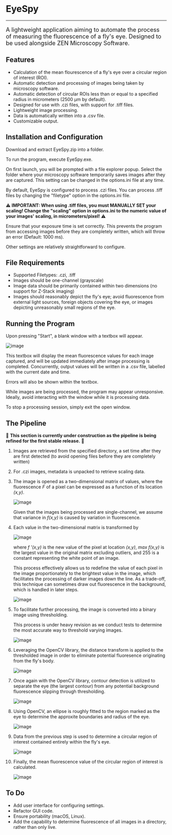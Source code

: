 # EyeSpy

***
<p style="font-size: large">
  A lightweight application aiming to automate the process of measuring the fluorescence of a fly's eye. Designed to be used alongside ZEN Microscopy Software.
</p>


## Features

  - Calculation of the mean flourescence of a fly's eye over a circular region of interest (ROI).
  - Automatic detection and processing of images being taken by microscopy software.
  - Automatic detection of circular ROIs less than or equal to a specified radius in micrometers (2500 μm by default).
  - Designed for use with .czi files, with support for .tiff files.
  - Lightweight image processing.
  - Data is automatically written into a .csv file.
  - Customizable output.


## Installation and Configuration

  Download and extract EyeSpy.zip into a folder.
  
  To run the program, execute EyeSpy.exe.
  
  On first launch, you will be prompted with a file explorer popup. Select the folder where your microscopy software temporarily saves images after they are captured. This setting can be changed in the options.ini file at any time.

  By default, EyeSpy is configured to  process .czi files. You can process .tiff files by changing the "filetype" option in the options.ini file.
  
   ⚠️ **IMPORTANT: When using .tiff files, you must MANUALLY SET your scaling! Change the "scaling" option in options.ini to the numeric value of your images' scaling, in micrometers/pixel!** ⚠️

  Ensure that your exposure time is set correctly. This prevents the program from accessing images before they are completely written, which will throw an error (Default: 1000 ms).
  
  Other settings are relatively straightforward to configure.

## File Requirements

  - Supported Filetypes: .czi, .tiff
  - Images should be one-channel (grayscale)
  - Image data should be primarily contained within two dimensions (no support for Z-Stack imaging)
  - Images should reasonably depict the fly's eye; avoid fluorescence from external light sources, foreign objects covering the eye, or images depicting unreasonably small regions of the eye.

## Running the Program

  Upon pressing "Start", a blank window with a textbox will appear. 
  
  ![image](https://github.com/user-attachments/assets/24783562-7b0c-43fe-893d-ec0289447aa7)

  This textbox will display the mean fluorescence values for each image captured, and will be updated immediately after image processing is completed. Concurrently, output values will be written in a .csv file, labelled with the current date and time.
  
  Errors will also be shown within the textbox.

  While images are being processed, the program may appear unresponsive. Ideally, avoid interacting with the window while it is processing data.

  To stop a processing session, simply exit the open window.


## The Pipeline

🚧 **This section is currently under construction as the pipeline is being refined for the first stable release.** 🚧

1) Images are retrieved from the specified directory, a set time after they are first detected (to avoid opening files before they are completely written)

2) For .czi images, metadata is unpacked to retrieve scaling data.

3) The image is opened as a two-dimensional matrix of values, where the fluorescence *F* of a pixel can be expressed as a function of its location *(x,y)*.

   ![image](https://github.com/user-attachments/assets/e8e58c2a-a36a-4d50-962a-817b508617df)

   Given that the images being processed are single-channel, we assume that variance in *f(x,y)* is caused by variation in fluorescence.
   
4) Each value in the two-dimensional matrix is transformed by

   ![image](https://github.com/user-attachments/assets/cb47f1e8-8cd3-4ba2-ba92-c22108ec1b07)

   where *f '(x,y)* is the new value of the pixel at location *(x,y)*, *max f(x,y)* is the largest value in the original matrix excluding outliers, and 255 is a constant representing the white point of an image.

   This process effectively allows us to redefine the value of each pixel in the image proportionately to the brightest value in the image, which facilitates the processing of darker images down the line. As a trade-off, this technique can sometimes draw out fluorescence in the background, which is handled in later steps.

   ![image](https://github.com/user-attachments/assets/1c897a1a-cd95-400e-8843-7b57fe3f90c8)

5) To facilitate further processing, the image is converted into a binary image using thresholding.

   This process is under heavy revision as we conduct tests to determine the most accurate way to threshold varying images.
   
   ![image](https://github.com/user-attachments/assets/f875b4f9-4bb3-4dae-ac5f-ebc0d7ff48cd)

6) Leveraging the OpenCV library, the distance transform is applied to the thresholded image in order to eliminate potential fluoresence originating from the fly's body.

   ![image](https://github.com/user-attachments/assets/666f0f95-0b3a-44e7-8264-f3fc1e12694c)

7) Once again with the OpenCV library, contour detection is utilized to separate the eye (the largest contour) from any potential background fluorescence slipping through thresholding.

   ![image](https://github.com/user-attachments/assets/666f0f95-0b3a-44e7-8264-f3fc1e12694c)

8) Using OpenCV, an ellipse is roughly fitted to the region marked as the eye to determine the approxite boundaries and radius of the eye.

   ![image](https://github.com/user-attachments/assets/666f0f95-0b3a-44e7-8264-f3fc1e12694c)

9) Data from the previous step is used to determine a circular region of interest contained entirely within the fly's eye.

   ![image](https://github.com/user-attachments/assets/666f0f95-0b3a-44e7-8264-f3fc1e12694c)

10) Finally, the mean fluorescence value of the circular region of interest is calculated.

    ![image](https://github.com/user-attachments/assets/666f0f95-0b3a-44e7-8264-f3fc1e12694c)
   


## To Do
  
  - Add user interface for configuring settings.
  - Refactor GUI code.
  - Ensure portability (macOS, Linux).
  - Add the capability to determine fluorescence of all images in a directory, rather than only live.
